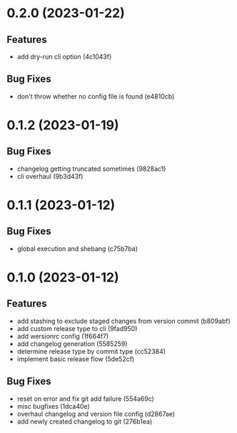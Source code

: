 # 0.2.0 (2023-01-22)
## Features 
- add dry-run cli option (4c1043f)
## Bug Fixes 
- don't throw whether no config file is found (e4810cb)
# 0.1.2 (2023-01-19)
## Bug Fixes 
- changelog getting truncated sometimes (9828ac1)
- cli overhaul (9b3d43f)
# 0.1.1 (2023-01-12)
## Bug Fixes 
- global execution and shebang (c75b7ba)
# 0.1.0 (2023-01-12)
## Features 
- add stashing to exclude staged changes from version commit (b809abf)
- add custom release type to cli (9fad950)
- add wersionrc config (1f664f7)
- add changelog generation (5585259)
- determine release type by commit type (cc52384)
- implement basic release flow (5de52cf)
## Bug Fixes 
- reset on error and fix git add failure (554a69c)
- misc bugfixes (1dca40e)
- overhaul changelog and version file config (d2867ae)
- add newly created changelog to git (276b1ea)
